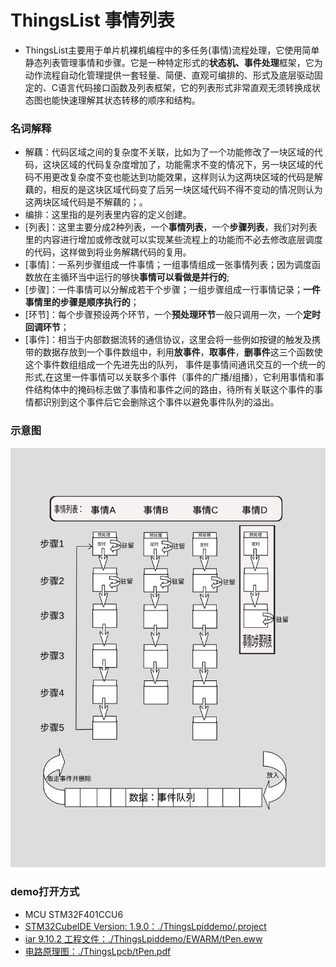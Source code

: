 # ThingsList 事情列表

- ThingsList主要用于单片机裸机编程中的多任务(事情)流程处理，它使用简单静态列表管理事情和步骤。它是一种特定形式的**状态机、事件处理**框架，它为动作流程自动化管理提供一套轻量、简便、直观可编排的、形式及底层驱动固定的、C语言代码接口函数及列表框架，它的列表形式非常直观无须转换成状态图也能快速理解其状态转移的顺序和结构。

### 名词解释
- 解藕：代码区域之间的复杂度不关联，比如为了一个功能修改了一块区域的代码，这块区域的代码复杂度增加了，功能需求不变的情况下，另一块区域的代码不用更改复杂度不变也能达到功能效果，这样则认为这两块区域的代码是解藕的，相反的是这块区域代码变了后另一块区域代码不得不变动的情况则认为这两块区域代码是不解藕的；。
- 编排：这里指的是列表里内容的定义创建。
- [列表]：这里主要分成2种列表，一个**事情列表**，一个**步骤列表**，我们对列表里的内容进行增加或修改就可以实现某些流程上的功能而不必去修改底层调度的代码，这样做到将业务解耦代码的复用。
- [事情]：一系列步骤组成一件事情；一组事情组成一张事情列表；因为调度函数放在主循环当中运行的够快**事情可以看做是并行的**;
- [步骤]：一件事情可以分解成若干个步骤；一组步骤组成一行事情记录；**一件事情里的步骤是顺序执行的**；
- [环节]：每个步骤预设两个环节，一个**预处理环节**一般只调用一次，一个**定时回调环节**；
- [事件]：相当于内部数据流转的通信协议，这里会将一些例如按键的触发及携带的数据存放到一个事件数组中，利用**放事件**，**取事件**，**删事件**这三个函数使这个事件数组组成一个先进先出的队列， 事件是事情间通讯交互的一个统一的形式,在这里一件事情可以关联多个事件（事件的广播/组播），它利用事情和事件结构体中的掩码标志做了事情和事件之间的路由，待所有关联这个事件的事情都识别到这个事件后它会删除这个事件以避免事件队列的溢出。

### 示意图

![图片](./视图.svg)

### demo打开方式

- MCU STM32F401CCU6
- [STM32CubeIDE Version: 1.9.0：./ThingsLpiddemo/.project](./ThingsLpiddemo/.project)
- [iar 9.10.2 工程文件：./ThingsLpiddemo/EWARM/tPen.eww](./ThingsLpiddemo/EWARM/tPen.eww)
- [电路原理图：./ThingsLpcb/tPen.pdf](./ThingsLpcb/tPen.pdf)
